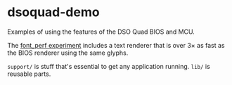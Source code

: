 
# dsoquad-demo

Examples of using the features of the DSO Quad BIOS and MCU.

The [font_perf experiment](blob/master/experiments1/experiments/font_perf.c) includes a text renderer that is over 3&times; as fast as the BIOS renderer using the same glyphs.

`support/` is stuff that's essential to get any application running.  `lib/` is reusable parts.

